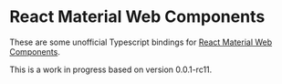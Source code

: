 # React Material Web Components 
These are some unofficial Typescript bindings for [React Material Web Components](https://github.com/jamesmfriedman/rmwc).

This is a work in progress based on version 0.0.1-rc11.